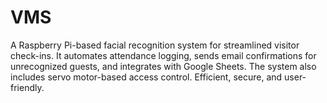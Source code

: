 # VMS
A Raspberry Pi-based facial recognition system for streamlined visitor check-ins. It automates attendance logging, sends email confirmations for unrecognized guests, and integrates with Google Sheets. The system also includes servo motor-based access control. Efficient, secure, and user-friendly.
